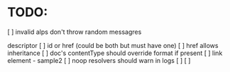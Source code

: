 # TODO:

[ ] invalid alps don't throw random messagres

descriptor
[ ] id or href (could be both but must have one)
[ ] href allows inheritance
[ ] doc's contentType should override format if present
[ ] link element - sample2
[ ] noop resolvers should warn in logs
[ ]
[ ]